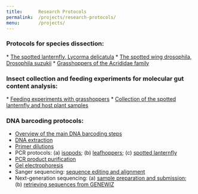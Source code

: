```yaml
---
title:      Research Protocols
permalink:  /projects/research-protocols/
menu:       /projects/
---
```


<h3><strong>Protocols for species dissection:</strong></h3>
* <a href="{{ 'assets/content/misc/SLF_dissection_protocol.pdf' | relative_url }}">The spotted lanternfly, Lycorma delicatula</a>
* <a href="{{ 'assets/content/misc/SWD_dissection_mating_status.pdf' | relative_url }}">The spotted wing drosophila, Drosophila suzukii</a> 
* <a href="{{ 'assets/content/misc/Grasshoppers_dissection.pdf' | relative_url }}">Grasshoppers of the Acrididae family</a> 

<h3><strong>Insect collection and feeding experiments for molecular gut content analysis:</strong></h3>
* <a href="{{ 'assets/content/misc/Grasshoppers_feeding_experimens.pdf' | relative_url }}">Feeding experiments with grasshoppers</a>
* <a href="{{ 'assets/content/misc/SLF_collection_protocol.pdf' | relative_url }}">Collection of the spotted lanternfly and host plant samples</a>


<h3><strong>DNA barcoding protocols:</strong></h3>

* <a href="{{ 'assets/content/misc/DNAbarcoding_in_pictures.pdf' | relative_url }}">Overview of the main DNA barcoding steps</a> 
* <a href="{{ 'assets/content/misc/DNAextraction_protocol.pdf' | relative_url }}">DNA extraction</a>
* <a href="{{ 'assets/content/misc/Primer_dilutions.pdf' | relative_url }}">Primer dilutions</a> 
* PCR protocols: (a) <a href="{{ 'assets/content/misc/PCRprotocol_isopods.pdf' | relative_url }}">isopods</a>; (b) <a href="{{ 'assets/content/misc/PCRprotocol_leafhoppers_lanternfly.pdf' | relative_url }}">leafhoppers</a>; (c) <a href="{{ 'assets/content/misc/PCRprotocol_leafhoppers_lanternfly.pdf' | relative_url }}">spotted lanternfly</a>
* <a href="{{ 'assets/content/misc/PCRpurification_protocol_ExoSAP-IT.pdf' | relative_url }}">PCR product purification</a> 
* <a href="{{ 'assets/content/misc/GelElectrophoresis_protocol.pdf' | relative_url }}">Gel electrophoresis</a>
* Sanger sequencing: <a href="{{ 'assets/content/misc/SequenceAnalysis_BioEdit_steps.pdf' | relative_url }}">sequence editing and alignment</a>
* Next-generation sequencing: (a) <a href="{{ 'assets/content/misc/NGS_sample_prep_submit.pdf' | relative_url }}">sample preparation and submission</a>; (b) <a href="{{ 'assets/content/misc/RetrievingNGSresults_steps.pdf' | relative_url }}">retrieving sequences from GENEWIZ</a>